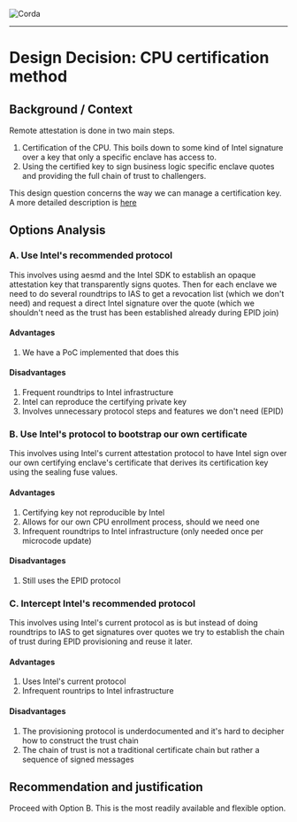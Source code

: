 ![Corda](https://www.corda.net/wp-content/uploads/2016/11/fg005_corda_b.png)

--------------------------------------------
Design Decision: CPU certification method
============================================

## Background / Context

Remote attestation is done in two main steps.
1. Certification of the CPU. This boils down to some kind of Intel signature over a key that only a specific enclave has
   access to.
2. Using the certified key to sign business logic specific enclave quotes and providing the full chain of trust to
   challengers.

This design question concerns the way we can manage a certification key. A more detailed description is
[here](../details/attestation.md)

## Options Analysis

### A. Use Intel's recommended protocol

This involves using aesmd and the Intel SDK to establish an opaque attestation key that transparently signs quotes.
Then for each enclave we need to do several roundtrips to IAS to get a revocation list (which we don't need) and request
a direct Intel signature over the quote (which we shouldn't need as the trust has been established already during EPID
join)

#### Advantages

1. We have a PoC implemented that does this

#### Disadvantages

1. Frequent roundtrips to Intel infrastructure
2. Intel can reproduce the certifying private key
3. Involves unnecessary protocol steps and features we don't need (EPID)

### B. Use Intel's protocol to bootstrap our own certificate

This involves using Intel's current attestation protocol to have Intel sign over our own certifying enclave's
certificate that derives its certification key using the sealing fuse values.

#### Advantages

1. Certifying key not reproducible by Intel
2. Allows for our own CPU enrollment process, should we need one
3. Infrequent roundtrips to Intel infrastructure (only needed once per microcode update)

#### Disadvantages

1. Still uses the EPID protocol

### C. Intercept Intel's recommended protocol

This involves using Intel's current protocol as is but instead of doing roundtrips to IAS to get signatures over quotes
we try to establish the chain of trust during EPID provisioning and reuse it later.

#### Advantages

1. Uses Intel's current protocol
2. Infrequent rountrips to Intel infrastructure

#### Disadvantages

1. The provisioning protocol is underdocumented and it's hard to decipher how to construct the trust chain
2. The chain of trust is not a traditional certificate chain but rather a sequence of signed messages

## Recommendation and justification

Proceed with Option B. This is the most readily available and flexible option.
